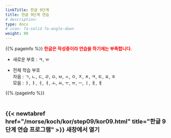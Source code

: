 ```yaml
---
linkTitle: 한글 9단계
title: 한글 9단계 연습
# description: 
type: docs
# icon: fa-solid fa-angle-down
weight: 90
---
```


{{% pageinfo %}}
<span style="color:red">**한글은 작성중이라 연습을 하기에는 부족합니다.**</span>

* 새로운 부호 : ㅋ, ㅠ

* 전체 학습 부호<br>
자음 : ㄱ, ㄴ, ㄷ, ㄹ, ㅁ, ㅂ, ㅅ, ㅇ, ㅈ, ㅊ, ㅋ, ㅌ, ㅍ, ㅎ<br>
모음 : ㅏ, ㅑ, ㅓ, ㅕ, ㅗ, ㅛ, ㅜ, ㅠ, ㅡ, ㅣ, ㅐ, ㅔ<br>

{{% /pageinfo %}}

<br>

<b><span style="font-size:130%">{{< newtabref href="/morse/koch/kor/step09/kor09.html" title="한글 9단계 연습 프로그램" >}} 새창에서 열기</span></b>




